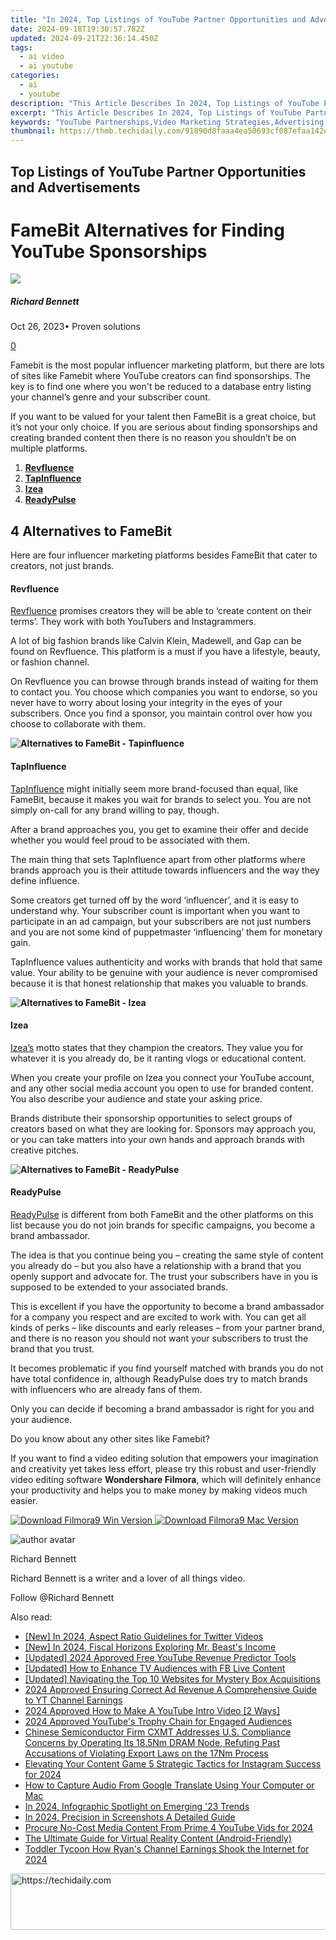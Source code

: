 ```yaml
---
title: "In 2024, Top Listings of YouTube Partner Opportunities and Advertisements"
date: 2024-09-18T19:30:57.782Z
updated: 2024-09-21T22:36:14.450Z
tags:
  - ai video
  - ai youtube
categories:
  - ai
  - youtube
description: "This Article Describes In 2024, Top Listings of YouTube Partner Opportunities and Advertisements"
excerpt: "This Article Describes In 2024, Top Listings of YouTube Partner Opportunities and Advertisements"
keywords: "YouTube Partnerships,Video Marketing Strategies,Advertising on Youtube,Channel Monetization Tips,YouTube Revenue Streams,Profit From Youtube Ads,Optimizing Youtube Content"
thumbnail: https://thmb.techidaily.com/91890d8faaa4ea50693cf087efaa142eb641e1cff9ced9796756021407f6ea21.jpg
---
```


## Top Listings of YouTube Partner Opportunities and Advertisements

# FameBit Alternatives for Finding YouTube Sponsorships

![](https://images.wondershare.com/filmora/article-images/richard-bennett.jpg)

##### Richard Bennett

 Oct 26, 2023• Proven solutions

[0](#commentsBoxSeoTemplate)

Famebit is the most popular influencer marketing platform, but there are lots of sites like Famebit where YouTube creators can find sponsorships. The key is to find one where you won't be reduced to a database entry listing your channel’s genre and your subscriber count.

If you want to be valued for your talent then FameBit is a great choice, but it’s not your only choice. If you are serious about finding sponsorships and creating branded content then there is no reason you shouldn’t be on multiple platforms.

1. **[Revfluence](#revfluence)**
2. [**TapInfluence**](#tapin)
3. [**Izea**](#izea)
4. [**ReadyPulse**](#readypulse)

## 4 Alternatives to FameBit

Here are four influencer marketing platforms besides FameBit that cater to creators, not just brands.

#### **Revfluence**  

[Revfluence](http://www.revfluence.com/) promises creators they will be able to ‘create content on their terms’. They work with both YouTubers and Instagrammers.

A lot of big fashion brands like Calvin Klein, Madewell, and Gap can be found on Revfluence. This platform is a must if you have a lifestyle, beauty, or fashion channel.

On Revfluence you can browse through brands instead of waiting for them to contact you. You choose which companies you want to endorse, so you never have to worry about losing your integrity in the eyes of your subscribers. Once you find a sponsor, you maintain control over how you choose to collaborate with them.

**![Alternatives to FameBit - Tapinfluence](https://images.wondershare.com/filmora/article-images/alternatives-to-famebit-tapinfluence.jpg)**

#### **TapInfluence**

[TapInfluence](http://www.tapinfluence.com/) might initially seem more brand-focused than equal, like FameBit, because it makes you wait for brands to select you. You are not simply on-call for any brand willing to pay, though.

After a brand approaches you, you get to examine their offer and decide whether you would feel proud to be associated with them.

The main thing that sets TapInfluence apart from other platforms where brands approach you is their attitude towards influencers and the way they define influence.

Some creators get turned off by the word ‘influencer’, and it is easy to understand why. Your subscriber count is important when you want to participate in an ad campaign, but your subscribers are not just numbers and you are not some kind of puppetmaster ‘influencing’ them for monetary gain.

TapInfluence values authenticity and works with brands that hold that same value. Your ability to be genuine with your audience is never compromised because it is that honest relationship that makes you valuable to brands.

**![Alternatives to FameBit - Izea](https://images.wondershare.com/filmora/article-images/alternatives-to-famebit-izea.jpg)**

#### **Izea**

[Izea’s](https://izea.com/) motto states that they champion the creators. They value you for whatever it is you already do, be it ranting vlogs or educational content.

When you create your profile on Izea you connect your YouTube account, and any other social media account you open to use for branded content. You also describe your audience and state your asking price.

Brands distribute their sponsorship opportunities to select groups of creators based on what they are looking for. Sponsors may approach you, or you can take matters into your own hands and approach brands with creative pitches.

**![Alternatives to FameBit - ReadyPulse](https://images.wondershare.com/filmora/article-images/alternatives-to-famebit-readypulse.jpg)**

#### **ReadyPulse**

[ReadyPulse](http://www.readypulse.com/) is different from both FameBit and the other platforms on this list because you do not join brands for specific campaigns, you become a brand ambassador.

The idea is that you continue being you – creating the same style of content you already do – but you also have a relationship with a brand that you openly support and advocate for. The trust your subscribers have in you is supposed to be extended to your associated brands.

This is excellent if you have the opportunity to become a brand ambassador for a company you respect and are excited to work with. You can get all kinds of perks – like discounts and early releases – from your partner brand, and there is no reason you should not want your subscribers to trust the brand that you trust.

It becomes problematic if you find yourself matched with brands you do not have total confidence in, although ReadyPulse does try to match brands with influencers who are already fans of them.

Only you can decide if becoming a brand ambassador is right for you and your audience.

 Do you know about any other sites like Famebit?

If you want to find a video editing solution that empowers your imagination and creativity yet takes less effort, please try this robust and user-friendly video editing software **Wondershare Filmora**, which will definitely enhance your productivity and helps you to make money by making videos much easier.

[![Download Filmora9 Win Version](https://images.wondershare.com/filmora/guide/download-btn-win.jpg) ](https://tools.techidaily.com/wondershare/filmora/download/) [![Download Filmora9 Mac Version](https://images.wondershare.com/filmora/guide/download-btn-mac.jpg) ](https://tools.techidaily.com/wondershare/filmora/download/)

![author avatar](https://images.wondershare.com/filmora/article-images/richard-bennett.jpg)

Richard Bennett

Richard Bennett is a writer and a lover of all things video.

Follow @Richard Bennett

<ins class="adsbygoogle"
     style="display:block"
     data-ad-format="autorelaxed"
     data-ad-client="ca-pub-7571918770474297"
     data-ad-slot="1223367746"></ins>

<ins class="adsbygoogle"
     style="display:block"
     data-ad-client="ca-pub-7571918770474297"
     data-ad-slot="8358498916"
     data-ad-format="auto"
     data-full-width-responsive="true"></ins>

<span class="atpl-alsoreadstyle">Also read:</span>
<div><ul>
<li><a href="https://twitter-videos.techidaily.com/new-in-2024-aspect-ratio-guidelines-for-twitter-videos/"><u>[New] In 2024, Aspect Ratio Guidelines for Twitter Videos</u></a></li>
<li><a href="https://youtube-sure.techidaily.com/n-2024-fiscal-horizons-exploring-mr-beasts-income/"><u>[New] In 2024, Fiscal Horizons Exploring Mr. Beast's Income</u></a></li>
<li><a href="https://youtube-sure.techidaily.com/ed-2024-approved-free-youtube-revenue-predictor-tools/"><u>[Updated] 2024 Approved Free YouTube Revenue Predictor Tools</u></a></li>
<li><a href="https://facebook-video-content.techidaily.com/updated-how-to-enhance-tv-audiences-with-fb-live-content/"><u>[Updated] How to Enhance TV Audiences with FB Live Content</u></a></li>
<li><a href="https://extra-guidance.techidaily.com/updated-navigating-the-top-10-websites-for-mystery-box-acquisitions/"><u>[Updated] Navigating the Top 10 Websites for Mystery Box Acquisitions</u></a></li>
<li><a href="https://youtube-sure.techidaily.com/approved-ensuring-correct-ad-revenue-a-comprehensive-guide-to-yt-channel-earnings/"><u>2024 Approved Ensuring Correct Ad Revenue A Comprehensive Guide to YT Channel Earnings</u></a></li>
<li><a href="https://youtube-sure.techidaily.com/approved-how-to-make-a-youtube-intro-video-2-ways/"><u>2024 Approved How to Make A YouTube Intro Video [2 Ways]</u></a></li>
<li><a href="https://youtube-sure.techidaily.com/approved-youtubes-trophy-chain-for-engaged-audiences/"><u>2024 Approved YouTube's Trophy Chain for Engaged Audiences</u></a></li>
<li><a href="https://hardware-updates.techidaily.com/chinese-semiconductor-firm-cxmt-addresses-us-compliance-concerns-by-operating-its-185nm-dram-node-refuting-past-accusations-of-violating-export-laws-on-the-29/"><u>Chinese Semiconductor Firm CXMT Addresses U.S. Compliance Concerns by Operating Its 18.5Nm DRAM Node, Refuting Past Accusations of Violating Export Laws on the 17Nm Process</u></a></li>
<li><a href="https://instagram-videos.techidaily.com/elevating-your-content-game-5-strategic-tactics-for-instagram-success-for-2024/"><u>Elevating Your Content Game 5 Strategic Tactics for Instagram Success for 2024</u></a></li>
<li><a href="https://some-knowledge.techidaily.com/how-to-capture-audio-from-google-translate-using-your-computer-or-mac/"><u>How to Capture Audio From Google Translate Using Your Computer or Mac</u></a></li>
<li><a href="https://youtube-sure.techidaily.com/24-infographic-spotlight-on-emerging-23-trends/"><u>In 2024, Infographic Spotlight on Emerging '23 Trends</u></a></li>
<li><a href="https://on-screen-recording.techidaily.com/in-2024-precision-in-screenshots-a-detailed-guide/"><u>In 2024, Precision in Screenshots A Detailed Guide</u></a></li>
<li><a href="https://youtube-tips.techidaily.com/re-no-cost-media-content-from-prime-4-youtube-vids-for-2024/"><u>Procure No-Cost Media Content From Prime 4 YouTube Vids for 2024</u></a></li>
<li><a href="https://extra-hints.techidaily.com/the-ultimate-guide-for-virtual-reality-content-android-friendly/"><u>The Ultimate Guide for Virtual Reality Content (Android-Friendly)</u></a></li>
<li><a href="https://youtube-sure.techidaily.com/er-tycoon-how-ryans-channel-earnings-shook-the-internet-for-2024/"><u>Toddler Tycoon How Ryan's Channel Earnings Shook the Internet for 2024</u></a></li>
</ul></div>

<!-- affiliate ads begin -->
<a href="https://electronicx.pxf.io/c/5597632/1166360/14483" target="_top" id="1166360">
  <img src="//a.impactradius-go.com/display-ad/14483-1166360" border="0" alt="https://techidaily.com" width="728" height="90"/>
</a>
<img height="0" width="0" src="https://electronicx.pxf.io/i/5597632/1166360/14483" style="position:absolute;visibility:hidden;" border="0" />
<!-- affiliate ads end -->

